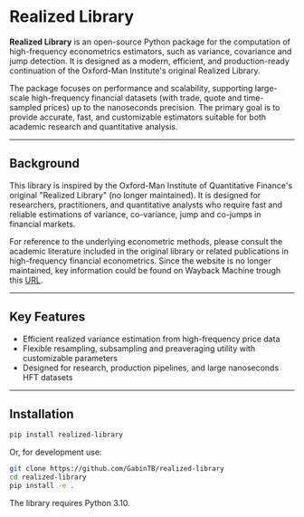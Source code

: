 # Realized Library

**Realized Library** is an open-source Python package for the computation of high-frequency econometrics estimators, such as variance, covariance and jump detection. It is designed as a modern, efficient, and production-ready continuation of the Oxford-Man Institute's original Realized Library.

The package focuses on performance and scalability, supporting large-scale high-frequency financial datasets (with trade, quote and time-sampled prices) up to the nanoseconds precision. The primary goal is to provide accurate, fast, and customizable estimators suitable for both academic research and quantitative analysis.

---

## Background

This library is inspired by the Oxford-Man Institute of Quantitative Finance's original "Realized Library" (no longer maintained). It is designed for researchers, practitioners, and quantitative analysts who require fast and reliable estimations of variance, co-variance, jump and co-jumps in financial markets.

For reference to the underlying econometric methods, please consult the academic literature included in the original library or related publications in high-frequency financial econometrics.
Since the website is no longer maintained, key information could be found on Wayback Machine trough this [URL](https://web.archive.org/web/20220903214048/https://realized.oxford-man.ox.ac.uk/).

---

## Key Features

- Efficient realized variance estimation from high-frequency price data
- Flexible resampling, subsampling and preaveraging utility with customizable parameters
- Designed for research, production pipelines, and large nanoseconds HFT datasets

---

## Installation

```bash
pip install realized-library
```

Or, for development use:
```bash
git clone https://github.com/GabinTB/realized-library
cd realized-library
pip install -e .
```

The library requires Python 3.10.
